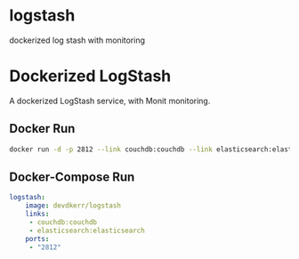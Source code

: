 # logstash
dockerized log stash with monitoring

Dockerized LogStash
========================================

A dockerized LogStash service, with Monit monitoring.

Docker Run
----------------------------------------

```bash
docker run -d -p 2812 --link couchdb:couchdb --link elasticsearch:elasticsearch devdkerr/logstash
```

Docker-Compose Run
----------------------------------------

```yaml
logstash:
    image: devdkerr/logstash
    links:
     - couchdb:couchdb
     - elasticsearch:elasticsearch
    ports:
     - "2812"
```
